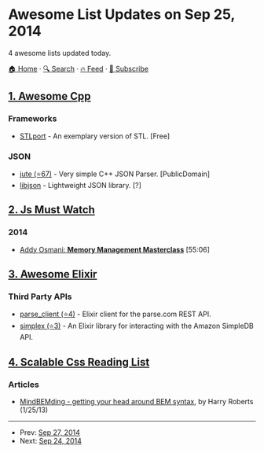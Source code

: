 # Awesome List Updates on Sep 25, 2014

4 awesome lists updated today.

[🏠 Home](/README.md) · [🔍 Search](https://www.trackawesomelist.com/search/) · [🔥 Feed](https://www.trackawesomelist.com/rss.xml) · [📮 Subscribe](https://trackawesomelist.us17.list-manage.com/subscribe?u=d2f0117aa829c83a63ec63c2f&id=36a103854c)



## [1. Awesome Cpp](/content/fffaraz/awesome-cpp/README.md)

### Frameworks

*   [STLport](http://www.stlport.org/) - An exemplary version of STL. \[Free]

### JSON

*   [jute (⭐67)](https://github.com/amir-s/jute) - Very simple C++ JSON Parser. \[PublicDomain]
*   [libjson](http://sourceforge.net/projects/libjson/) - Lightweight JSON library. \[?]

## [2. Js Must Watch](/content/bolshchikov/js-must-watch/README.md)

### 2014

*   [Addy Osmani: **Memory Management Masterclass**](https://www.youtube.com/watch?v=LaxbdIyBkL0) \[55:06]

## [3. Awesome Elixir](/content/h4cc/awesome-elixir/README.md)

### Third Party APIs

*   [parse\_client (⭐4)](https://github.com/elixircnx/parse_elixir_client) - Elixir client for the parse.com REST API.
*   [simplex (⭐3)](https://github.com/adamkittelson/simplex) - An Elixir library for interacting with the Amazon SimpleDB API.

## [4. Scalable Css Reading List](/content/davidtheclark/scalable-css-reading-list/README.md)

### Articles

*   [MindBEMding - getting your head around BEM syntax](http://csswizardry.com/2013/01/mindbemding-getting-your-head-round-bem-syntax/), by Harry Roberts (1/25/13)

---

- Prev: [Sep 27, 2014](/content/2014/09/27/README.md)
- Next: [Sep 24, 2014](/content/2014/09/24/README.md)